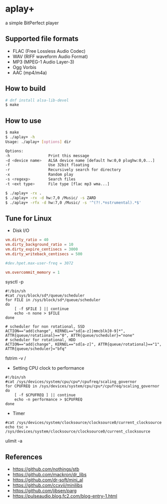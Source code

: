 # aplay+

a simple BitPerfect player

## Supported file formats

- FLAC (Free Lossless Audio Codec)
- WAV (RIFF waveform Audio Format)
- MP3 (MPEG-1 Audio Layer-3)
- Ogg Vorbis
- AAC (mp4/m4a)

## How to build

```bash
# dnf install alsa-lib-devel
$ make

```

## How to use

```bash
$ make
$ ./aplay+ -h
Usage: ./aplay+ [options] dir

Options:
-h                 Print this message
-d <device name>   ALSA device name [default hw:0,0 plughw:0,0...]
-f                 Use 32bit floating
-r                 Recursively search for directory
-x                 Random play
-s <regexp>        Search files
-t <ext type>      File type [flac mp3 wma...]

$ ./aplay+ -rx .
$ ./aplay+ -rx -d hw:7,0 /Music/ -s ZARD
$ ./aplay+ -rfx -d hw:7,0 /Music/ -s '^(?!.*nstrumental).*$'
```

## Tune for Linux

* Disk I/O

```sysctl.conf
vm.dirty_ratio = 40
vm.dirty_background_ratio = 10
vm.dirty_expire_centisecs = 3000
vm.dirty_writeback_centisecs = 500

#dev.hpet.max-user-freq = 3072

vm.overcommit_memory = 1
```

sysctl -p

```
#!/bin/sh
#cat /sys/block/sd*/queue/scheduler
for FILE in /sys/block/sd*/queue/scheduler
do
	[ -f $FILE ] || continue
	echo -n none > $FILE
done
```

```60-ioschedulers.rules
# scheduler for non rotational, SSD
ACTION=="add|change", KERNEL=="sd[a-z]|mmcblk[0-9]*", ATTR{queue/rotational}=="0", ATTR{queue/scheduler}="none"
# scheduler for rotational, HDD
ACTION=="add|change", KERNEL=="sd[a-z]", ATTR{queue/rotational}=="1", ATTR{queue/scheduler}="bfq"
```

fstrim -v /

* Setting CPU clock to performance

```
#!/bin/sh
#cat /sys/devices/system/cpu/cpu*/cpufreq/scaling_governor
for CPUFREQ in /sys/devices/system/cpu/cpu*/cpufreq/scaling_governor
do
	[ -f $CPUFREQ ] || continue
	echo -n performance > $CPUFREQ
done
```

* Timer

```
#cat /sys/devices/system/clocksource/clocksource0/current_clocksource
echo tsc > /sys/devices/system/clocksource/clocksource0/current_clocksource
```

ulimit -a

## References

- https://github.com/nothings/stb
- https://github.com/mackron/dr_libs
- https://github.com/dr-soft/mini_al
- https://github.com/ccxvii/minilibs
- https://github.com/jibsen/parg
- https://pulseaudio.blog.fc2.com/blog-entry-1.html
